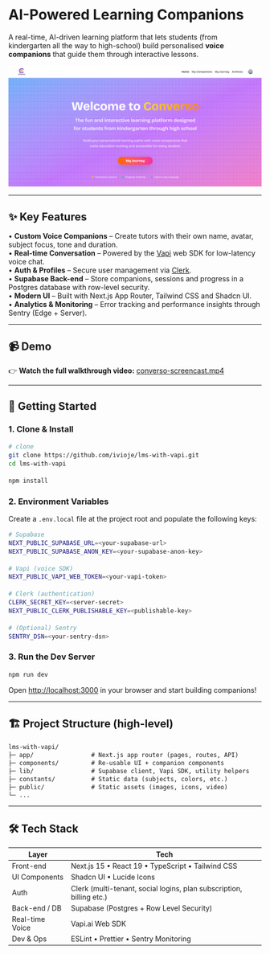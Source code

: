 # AI-Powered Learning Companions

A real-time, AI-driven learning platform that lets students (from kindergarten all the way to high-school) build personalised **voice companions** that guide them through interactive lessons.

![Hero](./public/images/hero.png)

---

## ✨ Key Features

• **Custom Voice Companions** – Create tutors with their own name, avatar, subject focus, tone and duration.<br/>
• **Real-time Conversation** – Powered by the [Vapi](https://vapi.ai) web SDK for low-latency voice chat.<br/>
• **Auth & Profiles** – Secure user management via [Clerk](https://clerk.dev).<br/>
• **Supabase Back-end** – Store companions, sessions and progress in a Postgres database with row-level security.<br/>
• **Modern UI** – Built with Next.js App Router, Tailwind CSS and Shadcn UI.<br/>
• **Analytics & Monitoring** – Error tracking and performance insights through Sentry (Edge + Server).

---

## 📹 Demo

👉 **Watch the full walkthrough video:** [converso-screencast.mp4](./public/video/converso-screencast.mp4)

---

## 🚀 Getting Started

### 1. Clone & Install

```bash
# clone
git clone https://github.com/ivioje/lms-with-vapi.git
cd lms-with-vapi

npm install 
```

### 2. Environment Variables

Create a `.env.local` file at the project root and populate the following keys:

```bash
# Supabase
NEXT_PUBLIC_SUPABASE_URL=<your-supabase-url>
NEXT_PUBLIC_SUPABASE_ANON_KEY=<your-supabase-anon-key>

# Vapi (voice SDK)
NEXT_PUBLIC_VAPI_WEB_TOKEN=<your-vapi-token>

# Clerk (authentication)
CLERK_SECRET_KEY=<server-secret>
NEXT_PUBLIC_CLERK_PUBLISHABLE_KEY=<publishable-key>

# (Optional) Sentry
SENTRY_DSN=<your-sentry-dsn>
```

### 3. Run the Dev Server

```bash
npm run dev
```

Open <http://localhost:3000> in your browser and start building companions!

---

## 🏗️ Project Structure (high-level)

```
lms-with-vapi/
├─ app/                # Next.js app router (pages, routes, API)
├─ components/         # Re-usable UI + companion components
├─ lib/                # Supabase client, Vapi SDK, utility helpers
├─ constants/          # Static data (subjects, colors, etc.)
├─ public/             # Static assets (images, icons, video)
└─ ...
```

---

## 🛠️ Tech Stack

| Layer            | Tech                                           |
|------------------|------------------------------------------------|
| Front-end        | Next.js 15 • React 19 • TypeScript • Tailwind CSS |
| UI Components    | Shadcn UI • Lucide Icons                         |
| Auth             | Clerk (multi-tenant, social logins, plan subscription, billing etc.)       |
| Back-end / DB    | Supabase (Postgres + Row Level Security)        |
| Real-time Voice  | Vapi.ai Web SDK                                 |
| Dev & Ops        | ESLint • Prettier • Sentry Monitoring           |

